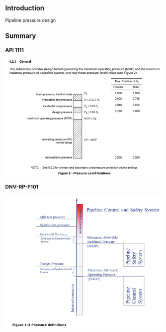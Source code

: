 ## Introduction

Pipeline pressure design

## Summary



### API 1111

![alt text](API-1111_pressure_definitions.png)

### DNV-RP-F101

![alt text](DNV-Rp-F101_pressure_definitions.png)
